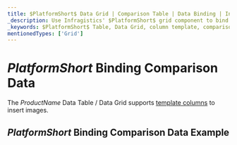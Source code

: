 ```yaml
---
title: $PlatformShort$ Data Grid | Comparison Table | Data Binding | Infragistics
_description: Use Infragistics' $PlatformShort$ grid component to bind to comparison data. View our $ProductName$ table demos!
_keywords: $PlatformShort$ Table, Data Grid, column template, comparison data, $ProductName$, data binding, Infragistics
mentionedTypes: ['Grid']
---
```


# $PlatformShort$ Binding Comparison Data

The $ProductName$ Data Table / Data Grid supports [template columns](data-grid-column-types.md#template-column) to insert images.

## $PlatformShort$ Binding Comparison Data Example


<code-view style="height: 600px" 
           data-demos-base-url="{environment:demosBaseUrl}" 
           iframe-src="{environment:demosBaseUrl}/grids/data-grid-type-comparison-table" alt="$PlatformShort$ Binding Comparison Data Example">
</code-view>
<sample-button src="grids/data-grid/type-comparison-table"></sample-button>
